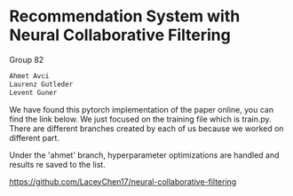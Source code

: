 # Recommendation System with Neural Collaborative Filtering
Group 82
```bash
Ahmet Avci
Laurenz Gutleder
Levent Guner
```

We have found this pytorch implementation of the paper online, you can find the link below. We just focused on the training file which is train.py. There are different branches created by each of us because we worked on different part.

Under the 'ahmet' branch, hyperparameter optimizations are handled and results re saved to the list.




https://github.com/LaceyChen17/neural-collaborative-filtering

